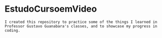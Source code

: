 # EstudoCursoemVideo
    I created this repository to practice some of the things I learned in Professor Gustavo Guanabara's classes, and to showcase my progress in coding.
